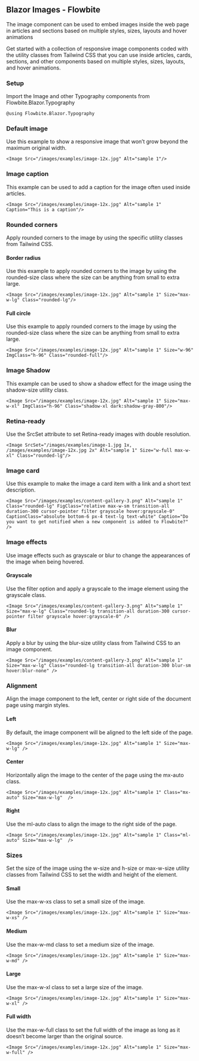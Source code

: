 ## Blazor Images - Flowbite

The image component can be used to embed images inside the web page in articles and sections based on multiple styles, sizes, layouts and hover animations

Get started with a collection of responsive image components coded with the utility classes from Tailwind CSS that you can use inside articles, cards, sections, and other components based on multiple styles, sizes, layouts, and hover animations.

### Setup
Import the Image and other Typography components from Flowbite.Blazor.Typography
```razor
@using Flowbite.Blazor.Typography
```

### Default image
Use this example to show a responsive image that won’t grow beyond the maximum original width.
```razor
<Image Src="/images/examples/image-12x.jpg" Alt="sample 1"/>
```

### Image caption
This example can be used to add a caption for the image often used inside articles.
```razor
<Image Src="/images/examples/image-12x.jpg" Alt="sample 1" Caption="This is a caption"/>
```
    
### Rounded corners
Apply rounded corners to the image by using the specific utility classes from Tailwind CSS.
        
#### Border radius
Use this example to apply rounded corners to the image by using the rounded-size class where the size can be anything from small to extra large.

```razor
<Image Src="/images/examples/image-12x.jpg" Alt="sample 1" Size="max-w-lg" Class="rounded-lg"/>
```
    
#### Full circle
Use this example to apply rounded corners to the image by using the rounded-size class where the size can be anything from small to extra large.

```razor
<Image Src="/images/examples/image-12x.jpg" Alt="sample 1" Size="w-96" ImgClass="h-96" Class="rounded-full"/>
```
    
### Image Shadow
This example can be used to show a shadow effect for the image using the shadow-size utility class.

```razor
<Image Src="/images/examples/image-12x.jpg" Alt="sample 1" Size="max-w-xl" ImgClass="h-96" Class="shadow-xl dark:shadow-gray-800"/>
```
    
### Retina-ready
Use the SrcSet attribute to set Retina-ready images with double resolution.

```razor
<Image SrcSet="/images/examples/image-1.jpg 1x, /images/examples/image-12x.jpg 2x" Alt="sample 1" Size="w-full max-w-xl" Class="rounded-lg"/>
```
    
### Image card
Use this example to make the image a card item with a link and a short text description.

```razor
<Image Src="/images/examples/content-gallery-3.png" Alt="sample 1" Class="rounded-lg" FigClass="relative max-w-sm transition-all duration-300 cursor-pointer filter grayscale hover:grayscale-0" CaptionClass="absolute bottom-6 px-4 text-lg text-white" Caption="Do you want to get notified when a new component is added to Flowbite?" />
```    
    
### Image effects
Use image effects such as grayscale or blur to change the appearances of the image when being hovered.
    
#### Grayscale
Use the filter option and apply a grayscale to the image element using the grayscale class.

```razor
<Image Src="/images/examples/content-gallery-3.png" Alt="sample 1" Size="max-w-lg" Class="rounded-lg transition-all duration-300 cursor-pointer filter grayscale hover:grayscale-0" />
```
    
#### Blur
Apply a blur by using the blur-size utility class from Tailwind CSS to an image component.

```razor
<Image Src="/images/examples/content-gallery-3.png" Alt="sample 1" Size="max-w-lg" Class="rounded-lg transition-all duration-300 blur-sm hover:blur-none" />
```
    
### Alignment
Align the image component to the left, center or right side of the document page using margin styles.
        
#### Left
By default, the image component will be aligned to the left side of the page.

```razor
<Image Src="/images/examples/image-12x.jpg" Alt="sample 1" Size="max-w-lg" />
```

#### Center
Horizontally align the image to the center of the page using the mx-auto class.

```razor
<Image Src="/images/examples/image-12x.jpg" Alt="sample 1" Class="mx-auto" Size="max-w-lg"  />
```

#### Right
Use the ml-auto class to align the image to the right side of the page.
```razor
<Image Src="/images/examples/image-12x.jpg" Alt="sample 1" Class="ml-auto" Size="max-w-lg"  />
```

### Sizes
Set the size of the image using the w-size and h-size or max-w-size utility classes from Tailwind CSS to set the width and height of the element.
        
#### Small
Use the max-w-xs class to set a small size of the image.

```razor
<Image Src="/images/examples/image-12x.jpg" Alt="sample 1" Size="max-w-xs" />
```

#### Medium

Use the max-w-md class to set a medium size of the image.

```razor
<Image Src="/images/examples/image-12x.jpg" Alt="sample 1" Size="max-w-md" />
```

#### Large
Use the max-w-xl class to set a large size of the image.

```razor
<Image Src="/images/examples/image-12x.jpg" Alt="sample 1" Size="max-w-xl" />
```

#### Full width
Use the max-w-full class to set the full width of the image as long as it doesn’t become larger than the original source.

```razor
<Image Src="/images/examples/image-12x.jpg" Alt="sample 1" Size="max-w-full" />
```